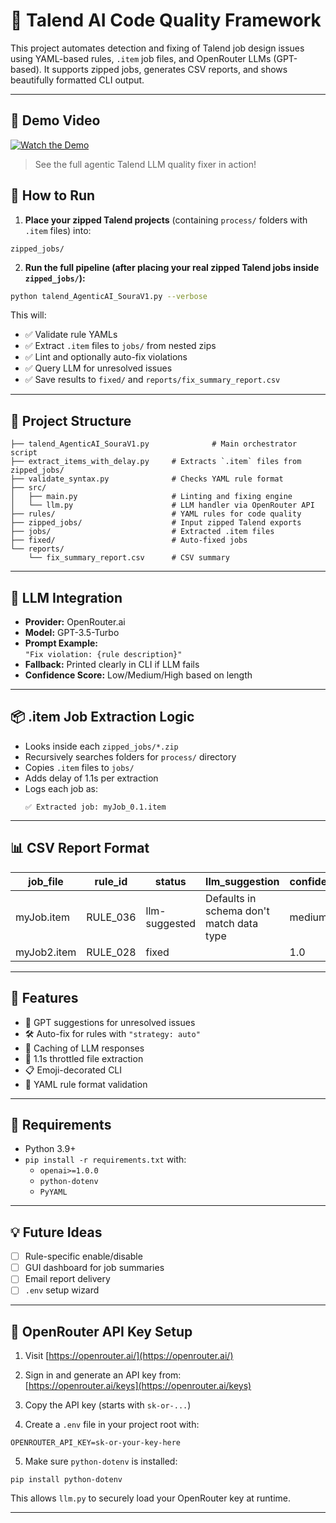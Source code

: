 # 🧠 Talend AI Code Quality Framework

This project automates detection and fixing of Talend job design issues using YAML-based rules, `.item` job files, and OpenRouter LLMs (GPT-based). It supports zipped jobs, generates CSV reports, and shows beautifully formatted CLI output.

---

## 🎥 Demo Video

[![Watch the Demo](https://img.youtube.com/vi/H0oVfQjiWkk/maxresdefault.jpg)](https://youtu.be/H0oVfQjiWkk)

> See the full agentic Talend LLM quality fixer in action!

## 🚀 How to Run

1. **Place your zipped Talend projects** (containing `process/` folders with `.item` files) into:

```
zipped_jobs/
```

2. **Run the full pipeline (after placing your real zipped Talend jobs inside `zipped_jobs/`):**

```bash
python talend_AgenticAI_SouraV1.py --verbose
```

This will:
- ✅ Validate rule YAMLs
- ✅ Extract `.item` files to `jobs/` from nested zips
- ✅ Lint and optionally auto-fix violations
- ✅ Query LLM for unresolved issues
- ✅ Save results to `fixed/` and `reports/fix_summary_report.csv`

---

## 📁 Project Structure

```
├── talend_AgenticAI_SouraV1.py              # Main orchestrator script
├── extract_items_with_delay.py     # Extracts `.item` files from zipped_jobs/
├── validate_syntax.py              # Checks YAML rule format
├── src/
│   ├── main.py                     # Linting and fixing engine
│   └── llm.py                      # LLM handler via OpenRouter API
├── rules/                          # YAML rules for code quality
├── zipped_jobs/                    # Input zipped Talend exports
├── jobs/                           # Extracted .item files
├── fixed/                          # Auto-fixed jobs
└── reports/
    └── fix_summary_report.csv      # CSV summary
```

---

## 🤖 LLM Integration

- **Provider:** OpenRouter.ai
- **Model:** GPT-3.5-Turbo
- **Prompt Example:**  
  `"Fix violation: {rule description}"`
- **Fallback:** Printed clearly in CLI if LLM fails
- **Confidence Score:** Low/Medium/High based on length

---

## 📦 .item Job Extraction Logic

- Looks inside each `zipped_jobs/*.zip`
- Recursively searches folders for `process/` directory
- Copies `.item` files to `jobs/`
- Adds delay of 1.1s per extraction
- Logs each job as:
  ```
  ✅ Extracted job: myJob_0.1.item
  ```

---

## 📊 CSV Report Format

| job_file      | rule_id | status        | llm_suggestion                            | confidence |
|---------------|---------|----------------|-------------------------------------------|------------|
| myJob.item    | RULE_036 | llm-suggested | Defaults in schema don't match data type | medium     |
| myJob2.item   | RULE_028 | fixed          |                                           | 1.0        |

---

## 🧠 Features

- 💬 GPT suggestions for unresolved issues
- 🛠 Auto-fix for rules with `"strategy: auto"`
- 🔄 Caching of LLM responses
- 🐢 1.1s throttled file extraction
- 📋 Emoji-decorated CLI
- 🧪 YAML rule format validation

---

## 🧰 Requirements

- Python 3.9+
- `pip install -r requirements.txt` with:
  - `openai>=1.0.0`
  - `python-dotenv`
  - `PyYAML`

---

## 💡 Future Ideas

- [ ] Rule-specific enable/disable
- [ ] GUI dashboard for job summaries
- [ ] Email report delivery
- [ ] `.env` setup wizard

---

## 🔐 OpenRouter API Key Setup

1. Visit [https://openrouter.ai/](https://openrouter.ai/)
2. Sign in and generate an API key from:  
   [https://openrouter.ai/keys](https://openrouter.ai/keys)
3. Copy the API key (starts with `sk-or-...`)

4. Create a `.env` file in your project root with:
```
OPENROUTER_API_KEY=sk-or-your-key-here
```

5. Make sure `python-dotenv` is installed:
```
pip install python-dotenv
```

This allows `llm.py` to securely load your OpenRouter key at runtime.


---
